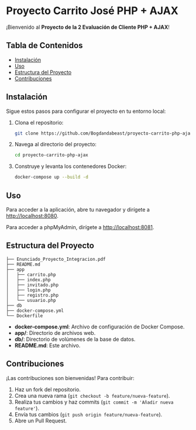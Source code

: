 
# Proyecto Carrito José PHP + AJAX

¡Bienvenido al **Proyecto de la 2 Evaluación de Cliente PHP + AJAX**!

## Tabla de Contenidos

- [Instalación](#instalación)
- [Uso](#uso)
- [Estructura del Proyecto](#estructura-del-proyecto)
- [Contribuciones](#contribuciones)

## Instalación

Sigue estos pasos para configurar el proyecto en tu entorno local:

1. Clona el repositorio:
   ```bash
   git clone https://github.com/Bogdandabeast/proyecto-carrito-php-ajax.git
   ```
2. Navega al directorio del proyecto:
   ```bash
   cd proyecto-carrito-php-ajax
   ```
3. Construye y levanta los contenedores Docker:
   ```bash
   docker-compose up --build -d
   ```

## Uso

Para acceder a la aplicación, abre tu navegador y dirígete a [http://localhost:8080](http://localhost:8080).

Para acceder a phpMyAdmin, dirígete a [http://localhost:8081](http://localhost:8081).

## Estructura del Proyecto

```plaintext
├── Enunciado_Proyecto_Integracion.pdf
├── README.md
├── app
│   ├── carrito.php
│   ├── index.php
│   ├── invitado.php
│   ├── login.php
│   ├── registro.php
│   └── usuario.php
├── db
├── docker-compose.yml
└── Dockerfile
```

- **docker-compose.yml**: Archivo de configuración de Docker Compose.
- **app/**: Directorio de archivos web.
- **db/**: Directorio de volúmenes de la base de datos.
- **README.md**: Este archivo.

## Contribuciones

¡Las contribuciones son bienvenidas! Para contribuir:

1. Haz un fork del repositorio.
2. Crea una nueva rama (`git checkout -b feature/nueva-feature`).
3. Realiza tus cambios y haz commits (`git commit -m 'Añadir nueva feature'`).
4. Envía tus cambios (`git push origin feature/nueva-feature`).
5. Abre un Pull Request.

```




 
